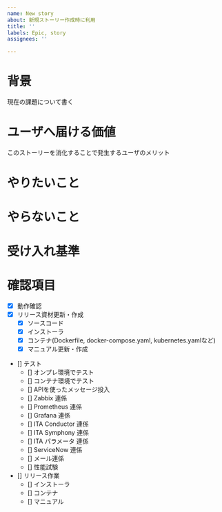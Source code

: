 ```yaml
---
name: New story
about: 新規ストーリー作成時に利用
title: ''
labels: Epic, story
assignees: ''

---
```


# 背景
現在の課題について書く

# ユーザへ届ける価値
このストーリーを消化することで発生するユーザのメリット

# やりたいこと

# やらないこと

# 受け入れ基準

# 確認項目
- [x] 動作確認
- [x] リリース資材更新・作成
  - [x] ソースコード
  - [x] インストーラ
  - [x] コンテナ(Dockerfile, docker-compose.yaml, kubernetes.yamlなど)
  - [x] マニュアル更新・作成
- [] テスト
  - [] オンプレ環境でテスト
  - [] コンテナ環境でテスト
  - [] APIを使ったメッセージ投入
  - [] Zabbix 連係
  - [] Prometheus 連係
  - [] Grafana 連係
  - [] ITA Conductor 連係
  - [] ITA Symphony 連係
  - [] ITA パラメータ 連係
  - [] ServiceNow 連係
  - [] メール連係
  - [] 性能試験
- [] リリース作業
  - [] インストーラ
  - [] コンテナ
  - [] マニュアル
